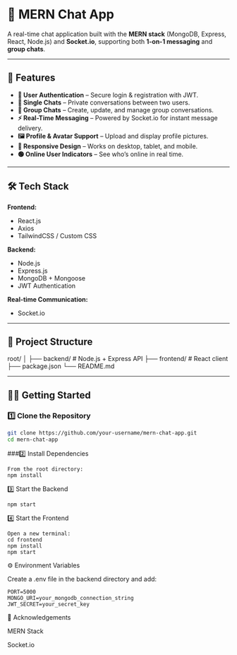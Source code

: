 # 💬 MERN Chat App

A real-time chat application built with the **MERN stack** (MongoDB, Express, React, Node.js) and **Socket.io**, supporting both **1-on-1 messaging** and **group chats**.

---

## 🚀 Features

- **🔐 User Authentication** – Secure login & registration with JWT.
- **👤 Single Chats** – Private conversations between two users.
- **👥 Group Chats** – Create, update, and manage group conversations.
- **⚡ Real-Time Messaging** – Powered by Socket.io for instant message delivery.
- **🖼️ Profile & Avatar Support** – Upload and display profile pictures.
- **📱 Responsive Design** – Works on desktop, tablet, and mobile.
- **🟢 Online User Indicators** – See who’s online in real time.

---

## 🛠️ Tech Stack

**Frontend:**
- React.js
- Axios
- TailwindCSS / Custom CSS

**Backend:**
- Node.js
- Express.js
- MongoDB + Mongoose
- JWT Authentication

**Real-time Communication:**
- Socket.io

---

## 📂 Project Structure

root/
│
├── backend/ # Node.js + Express API
├── frontend/ # React client
├── package.json
└── README.md


---

## 🏃‍♂️ Getting Started

### 1️⃣ Clone the Repository
```bash
git clone https://github.com/your-username/mern-chat-app.git
cd mern-chat-app
```

###2️⃣ Install Dependencies
```
From the root directory:
npm install
```

3️⃣ Start the Backend
```
npm start
```

4️⃣ Start the Frontend
```
Open a new terminal:
cd frontend
npm install
npm start
```

⚙️ Environment Variables

Create a .env file in the backend directory and add:
```
PORT=5000
MONGO_URI=your_mongodb_connection_string
JWT_SECRET=your_secret_key
```

🙌 Acknowledgements

MERN Stack

Socket.io
